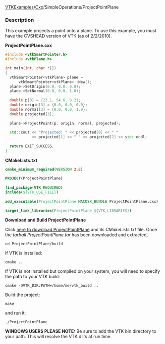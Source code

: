 [VTKExamples](/home/)/[Cxx](/Cxx)/SimpleOperations/ProjectPointPlane

### Description
This example projects a point onto a plane. To use this example, you must have the CVSHEAD version of VTK (as of 2/2/2010).

**ProjectPointPlane.cxx**
```c++
#include <vtkSmartPointer.h>
#include <vtkPlane.h>

int main(int, char *[])
{
  vtkSmartPointer<vtkPlane> plane = 
      vtkSmartPointer<vtkPlane>::New();
  plane->SetOrigin(0.0, 0.0, 0.0);
  plane->SetNormal(0.0, 0.0, 1.0);
  
  double p[3] = {23.1, 54.6, 9.2};
  double origin[3] = {0.0, 0.0, 0.0};
  double normal[3] = {0.0, 0.0, 1.0};
  double projected[3];
  
  plane->ProjectPoint(p, origin, normal, projected);
 
  std::cout << "Projected: " << projected[0] << " " 
            << projected[1] << " " << projected[2] << std::endl;
  
  return EXIT_SUCCESS;
}
```
**CMakeLists.txt**
```cmake
cmake_minimum_required(VERSION 2.8)
 
PROJECT(ProjectPointPlane)
 
find_package(VTK REQUIRED)
include(${VTK_USE_FILE})
 
add_executable(ProjectPointPlane MACOSX_BUNDLE ProjectPointPlane.cxx)
 
target_link_libraries(ProjectPointPlane ${VTK_LIBRARIES})
```

**Download and Build ProjectPointPlane**

Click [here to download ProjectPointPlane](https://github.com/lorensen/VTKWikiExamplesTarballs/raw/master/ProjectPointPlane.tar) and its *CMakeLists.txt* file.
Once the *tarball ProjectPointPlane.tar* has been downloaded and extracted,
```
cd ProjectPointPlane/build 
```
If VTK is installed:
```
cmake ..
```
If VTK is not installed but compiled on your system, you will need to specify the path to your VTK build:
```
cmake -DVTK_DIR:PATH=/home/me/vtk_build ..
```
Build the project:
```
make
```
and run it:
```
./ProjectPointPlane
```
**WINDOWS USERS PLEASE NOTE:** Be sure to add the VTK bin directory to your path. This will resolve the VTK dll's at run time.

